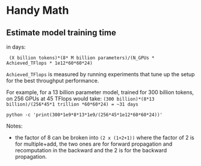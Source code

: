 # Handy Math


## Estimate model training time

in days:
```
 (X billion tokens)*(8* M billion parameters)/(N_GPUs * Achieved_TFlops * 1e12*60*60*24)
```

`Achieved_TFlops` is measured by running experiments that tune up the setup for the best throughput performance.

For example, for a 13 billion parameter model, trained for 300 billion tokens, on 256 GPUs at 45 TFlops would take: `(300 billion)*(8*13 billion)/(256*45*1 trillion *60*60*24) = ~31 days`

```
python -c 'print(300*1e9*8*13*1e9/(256*45*1e12*60*60*24))'
```

Notes:

- the factor of 8 can be broken into `(2 x (1+2+1))` where the factor of 2 is for multiple+add, the two ones are for forward propagation and recomputation in the backward and the 2 is for the backward propagation.
